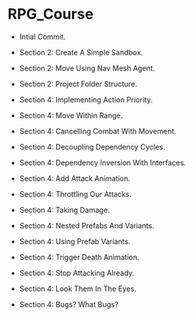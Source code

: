 # RPG_Course
 
* Intial Commit.

* Section 2: Create A Simple Sandbox.

* Section 2: Move Using Nav Mesh Agent.

* Section 2: Project Folder Structure.

* Section 4: Implementing Action Priority.

* Section 4: Move Within Range.

* Section 4: Cancelling Combat With Movement.

* Section 4: Decoupling Dependency Cycles.

* Section 4: Dependency Inversion With Interfaces.

* Section 4: Add Attack Animation.

* Section 4: Throttling Our Attacks.

* Section 4: Taking Damage.

* Section 4: Nested Prefabs And Variants.

* Section 4: Using Prefab Variants.

* Section 4: Trigger Death Animation.

* Section 4: Stop Attacking Already.

* Section 4: Look Them In The Eyes.

* Section 4: Bugs? What Bugs?